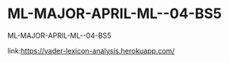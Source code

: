 # ML-MAJOR-APRIL-ML--04-BS5


ML-MAJOR-APRIL-ML--04-BS5


link:https://vader-lexicon-analysis.herokuapp.com/
